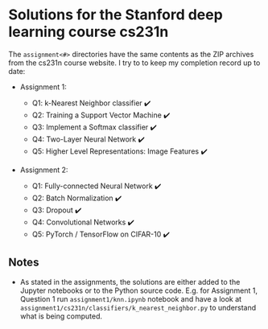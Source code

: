 # Solutions for the Stanford deep learning course cs231n 

The `assignment<#>` directories have the same contents as the ZIP archives from the cs231n course website. I try to to keep my completion record up to date:

- Assignment 1:
   - Q1: k-Nearest Neighbor classifier :heavy_check_mark:
   - Q2: Training a Support Vector Machine :heavy_check_mark: 
   - Q3: Implement a Softmax classifier :heavy_check_mark: 
   - Q4: Two-Layer Neural Network :heavy_check_mark:
   - Q5: Higher Level Representations: Image Features :heavy_check_mark:

- Assignment 2:
   - Q1: Fully-connected Neural Network :heavy_check_mark:
   - Q2: Batch Normalization :heavy_check_mark:
   - Q3: Dropout :heavy_check_mark:
   - Q4: Convolutional Networks :heavy_check_mark:
   - Q5: PyTorch / TensorFlow on CIFAR-10 :heavy_check_mark:

## Notes
- As stated in the assignments, the solutions are either added to the Jupyter notebooks or to the Python source code. E.g. for Assignment 1, Question 1 run `assignment1/knn.ipynb` notebook and have a look at `assignment1/cs231n/classifiers/k_nearest_neighbor.py` to understand what is being computed.
